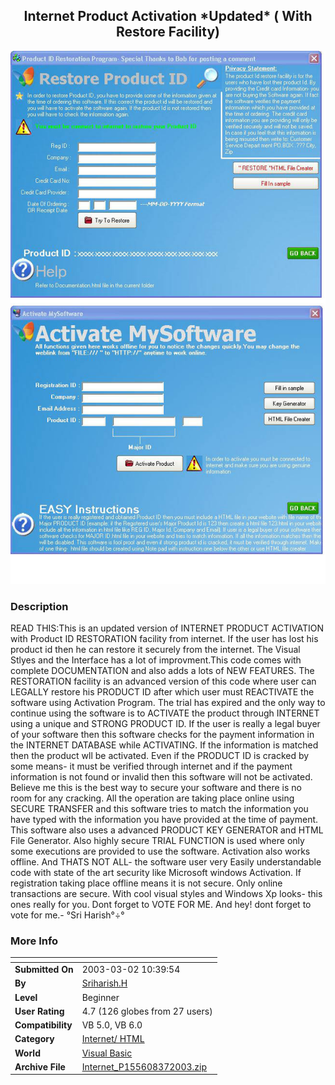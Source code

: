 ﻿<div align="center">

## Internet Product Activation \*Updated\* \( With Restore Facility\)

<img src="PIC200337203009322.jpg">
</div>

### Description

READ THIS:This is an updated version of INTERNET PRODUCT ACTIVATION with Product ID RESTORATION facility from internet. If the user has lost his product id then he can restore it securely from the internet. The Visual Stlyes and the Interface has a lot of improvment.This code comes with complete DOCUMENTATION and also adds a lots of NEW FEATURES. The RESTORATION facility is an advanced version of this code where user can LEGALLY restore his PRODUCT ID after which user must REACTIVATE the software using Activation Program. The trial has expired and the only way to continue using the software is to ACTIVATE the product through INTERNET using a unique and STRONG PRODUCT ID. If the user is really a legal buyer of your software then this software checks for the payment information in the INTERNET DATABASE while ACTIVATING. If the information is matched then the product wll be activated. Even if the PRODUCT ID is cracked by some means- it must be verified through internet and if the payment information is not found or invalid then this software will not be activated. Believe me this is the best way to secure your software and there is no room for any cracking. All the operation are taking place online using SECURE TRANSFER and this software tries to match the information you have typed with the information you have provided at the time of payment. This software also uses a advanced PRODUCT KEY GENERATOR and HTML File Generator. Also highly secure TRIAL FUNCTION is used where only some executions are provided to use the software. Activation also works offline. And THATS NOT ALL- the software user very Easily understandable code with state of the art security like Microsoft windows Activation. If registration taking place offline means it is not secure. Only online transactions are secure. With cool visual styles and Windows Xp looks- this ones really for you. Dont forget to VOTE FOR ME. And hey! dont forget to vote for me.- °Sri Harish°÷°
 
### More Info
 


<span>             |<span>
---                |---
**Submitted On**   |2003-03-02 10:39:54
**By**             |[Sriharish\.H](https://github.com/Planet-Source-Code/PSCIndex/blob/master/ByAuthor/sriharish-h.md)
**Level**          |Beginner
**User Rating**    |4.7 (126 globes from 27 users)
**Compatibility**  |VB 5\.0, VB 6\.0
**Category**       |[Internet/ HTML](https://github.com/Planet-Source-Code/PSCIndex/blob/master/ByCategory/internet-html__1-34.md)
**World**          |[Visual Basic](https://github.com/Planet-Source-Code/PSCIndex/blob/master/ByWorld/visual-basic.md)
**Archive File**   |[Internet\_P155608372003\.zip](https://github.com/Planet-Source-Code/sriharish-h-internet-product-activation-updated-with-restore-facility__1-43822/archive/master.zip)








